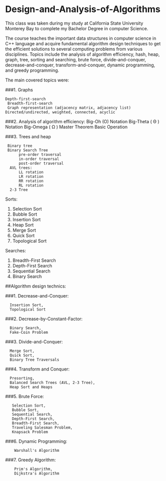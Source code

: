 # Design-and-Analysis-of-Algorithms

This class was taken during my study at California State University Monterey Bay to complete my Bachelor Degree in computer Science.

The course teaches the important data structures in computer science in C++ language and acquire fundamental algorithm design techniques to get the efficient solutions to several computing problems from various disciplines. Topics include the analysis of algorithm efficiency, hash, heap, graph, tree, sorting and searching, brute force, divide-and-conquer, decrease-and-conquer, transform-and-conquer, dynamic programming, and greedy programming.

The main covered topics were:

###1. Graphs

    Depth-first-search
     Breadth-first-search
     Graph representation (adjacency matrix, adjacency list)
    Directed/undirected, weighted, connected, acyclic
	
###2. Analysis of algorithm efficiency:
     Big-Oh (O) Notation 
     Big-Theta ( Θ ) Notation 
     Big-Omega ( Ω ) 
     Master Theorem
     Basic Operation 
	 
###3. Trees and heap

     Binary tree
     Binary Search Tree
          pre-order traversal
          in-order traversal
          post-order traversal
      AVL trees:
          LL rotation
          LR rotation
          RR rotation
          RL rotation
      2-3 Tree
	  
Sorts:  

 1. Selection Sort                                       
 2. Bubble Sort                                         
 3. Insertion Sort                                      
 4. Heap Sort                                              
 5. Merge Sort
 6. Quick Sort
 7. Topological Sort

Searches:

1. Breadth-First Search
2. Depth-First Search
3. Sequential Search
4. Binary Search

##Algorithm design technics:

###1. Decrease-and-Conquer: 

      Insertion Sort, 
      Topological Sort
	  
###2. Decrease-by-Constant-Factor: 

      Binary Search, 
      Fake-Coin Problem
	  
###3. Divide-and-Conquer: 

      Merge Sort, 
      Quick Sort, 
      Binary Tree Traversals
	  
###4. Transform and Conquer:

      Presorting, 
      Balanced Search Trees (AVL, 2-3 Tree), 
      Heap Sort and Heaps
	  
###5. Brute Force: 

       Selection Sort, 
       Bubble Sort, 
       Sequential Search, 
       Depth-First Search, 
       Breadth-First Search, 
       Traveling Salesman Problem, 
       Knapsack Problem 
	   
###6. Dynamic Programming: 

        Warshall's Algorithm
###7. Greedy Algorithm: 

        Prim's Algorithm, 
        Dijkstra's Algorithm
